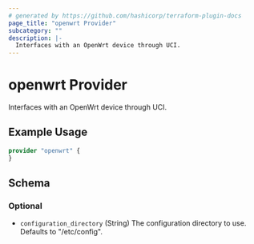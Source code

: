 ```yaml
---
# generated by https://github.com/hashicorp/terraform-plugin-docs
page_title: "openwrt Provider"
subcategory: ""
description: |-
  Interfaces with an OpenWrt device through UCI.
---
```


# openwrt Provider

Interfaces with an OpenWrt device through UCI.

## Example Usage

```terraform
provider "openwrt" {
}
```

<!-- schema generated by tfplugindocs -->
## Schema

### Optional

- `configuration_directory` (String) The configuration directory to use. Defaults to "/etc/config".
